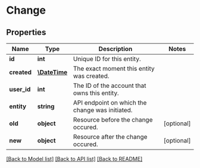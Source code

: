 # Change

## Properties
Name | Type | Description | Notes
------------ | ------------- | ------------- | -------------
**id** | **int** | Unique ID for this entity. | 
**created** | [**\DateTime**](\DateTime.md) | The exact moment this entity was created. | 
**user_id** | **int** | The ID of the account that owns this entity. | 
**entity** | **string** | API endpoint on which the change was initiated. | 
**old** | **object** | Resource before the change occured. | [optional] 
**new** | **object** | Resource after the change occured. | [optional] 

[[Back to Model list]](../README.md#documentation-for-models) [[Back to API list]](../README.md#documentation-for-api-endpoints) [[Back to README]](../README.md)


